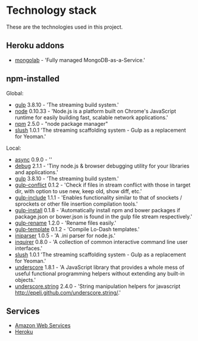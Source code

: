 # Technology stack

These are the technologies used in this project.

## Heroku addons

- [mongolab](https://mongolab.com/) - 'Fully managed MongoDB-as-a-Service.'

## npm-installed

Global:

- [gulp](http://gulpjs.com/) 3.8.10 - 'The streaming build system.'
- [node](http://nodejs.org/) 0.10.33 - 'Node.js is a platform built on Chrome's JavaScript runtime for easily building fast, scalable network applications.'
- [npm](https://npmjs.org/doc/) 2.5.0 - "node package manager"
- [slush](http://slushjs.github.io/#/) 1.0.1 'The streaming scaffolding system - Gulp as a replacement for Yeoman.'

Local:

- [async]() 0.9.0 - ''
- [debug](https://github.com/visionmedia/debug) 2.1.1 - 'Tiny node.js & browser debugging utility for your libraries and applications.'
- [gulp](http://gulpjs.com/) 3.8.10 - 'The streaming build system.'
- [gulp-conflict](https://github.com/slushjs/gulp-conflict) 0.1.2 - 'Check if files in stream conflict with those in target dir, with option to use new, keep old, show diff, etc.'
- [gulp-include](https://github.com/wiledal/gulp-include) 1.1.1 - 'Enables functionality similar to that of snockets / sprockets or other file insertion compilation tools.'
- [gulp-install](https://github.com/slushjs/gulp-install) 0.1.8 - 'Automatically install npm and bower packages if package.json or bower.json is found in the gulp file stream respectively.'
- [gulp-rename](https://github.com/hparra/gulp-rename) 1.2.0 - 'Rename files easily.'
- [gulp-template](https://github.com/sindresorhus/gulp-template) 0.1.2 - 'Compile Lo-Dash templates.'
- [iniparser](https://github.com/shockie/node-iniparser) 1.0.5 - 'A .ini parser for node.js.'
- [inquirer](https://github.com/SBoudrias/Inquirer.js) 0.8.0 - 'A collection of common interactive command line user interfaces.'
- [slush](http://slushjs.github.io/#/) 1.0.1 'The streaming scaffolding system - Gulp as a replacement for Yeoman.'
- [underscore](http://underscorejs.org/) 1.8.1 - 'A JavaScript library that provides a whole mess of useful functional programming helpers without extending any built-in objects.'
- [underscore.string](https://github.com/epeli/underscore.string) 2.4.0 - 'String manipulation helpers for javascript 
http://epeli.github.com/underscore.string/.'

## Services

- [Amazon Web Services]()
- [Heroku]()
